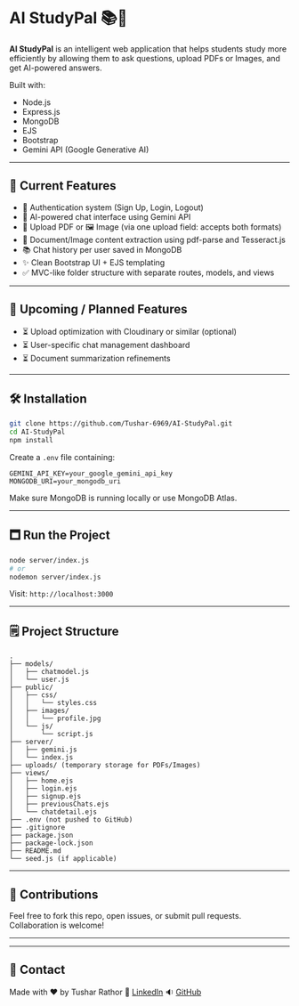 # AI StudyPal 📚🤖

**AI StudyPal** is an intelligent web application that helps students study more efficiently by allowing them to ask questions, upload PDFs or Images, and get AI-powered answers.

Built with:

* Node.js
* Express.js
* MongoDB
* EJS
* Bootstrap
* Gemini API (Google Generative AI)

---

## 🌟 Current Features

* 🔐 Authentication system (Sign Up, Login, Logout)
* 💬 AI-powered chat interface using Gemini API
* 📄 Upload PDF or 🖼️ Image (via one upload field: accepts both formats)
* 🧠 Document/Image content extraction using pdf-parse and Tesseract.js
* 📚 Chat history per user saved in MongoDB
* ✨ Clean Bootstrap UI + EJS templating
* ✅ MVC-like folder structure with separate routes, models, and views

---

## 🚀 Upcoming / Planned Features

* ⏳ Upload optimization with Cloudinary or similar (optional)
* ⏳ User-specific chat management dashboard
* ⏳ Document summarization refinements

---

## 🛠️ Installation

```bash
git clone https://github.com/Tushar-6969/AI-StudyPal.git
cd AI-StudyPal
npm install
```

Create a `.env` file containing:

```
GEMINI_API_KEY=your_google_gemini_api_key
MONGODB_URI=your_mongodb_uri
```

Make sure MongoDB is running locally or use MongoDB Atlas.

---

## 🗖️ Run the Project

```bash
node server/index.js
# or
nodemon server/index.js
```

Visit:
`http://localhost:3000`

---

## 🗒️ Project Structure

```
.
├── models/
│   ├── chatmodel.js
│   └── user.js
├── public/
│   ├── css/
│   │   └── styles.css
│   ├── images/
│   │   └── profile.jpg
│   └── js/
│       └── script.js
├── server/
│   ├── gemini.js
│   └── index.js
├── uploads/ (temporary storage for PDFs/Images)
├── views/
│   ├── home.ejs
│   ├── login.ejs
│   ├── signup.ejs
│   ├── previousChats.ejs
│   └── chatdetail.ejs
├── .env (not pushed to GitHub)
├── .gitignore
├── package.json
├── package-lock.json
├── README.md
└── seed.js (if applicable)
```

---

## 🤝 Contributions

Feel free to fork this repo, open issues, or submit pull requests. Collaboration is welcome!

---



---

## 📢 Contact

Made with ❤️ by Tushar Rathor
🔗 [LinkedIn](https://www.linkedin.com/in/tushar-rathor-277427259/)
🔉 [GitHub](https://github.com/Tushar-6969)
